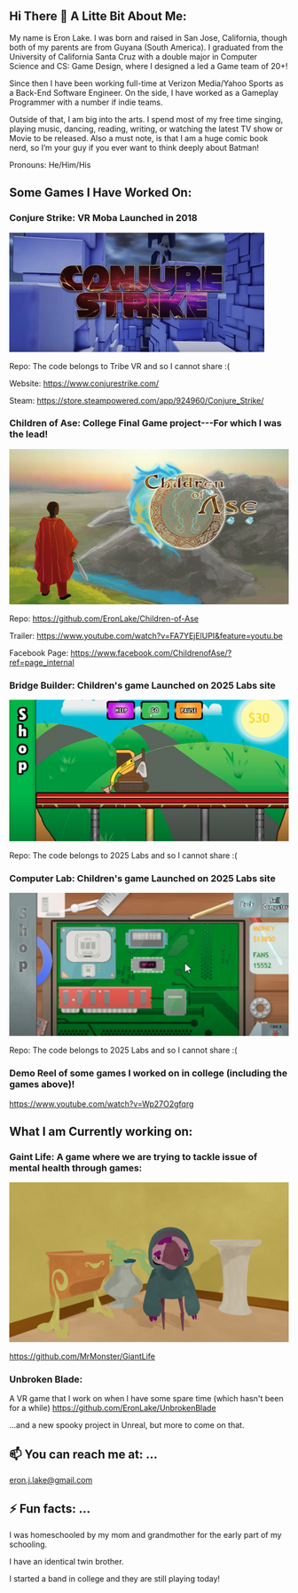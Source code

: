 ## Hi There 👋 A Litte Bit About Me:

My name is Eron Lake. I was born and raised in  San Jose, California, though both of my parents are from Guyana (South America). I graduated from the University of California Santa Cruz with a double major in Computer Science and CS: Game Design, where I designed a led a Game team of 20+! 

Since then I have been working full-time at Verizon Media/Yahoo Sports as a Back-End Software Engineer. On the side, I have worked as a Gameplay Programmer with a number if indie teams.

Outside of that, I am big into the arts. I spend most of my free time singing, playing music, dancing, reading, writing, or watching the latest TV show or Movie to be released. Also a must note, is that I am a huge comic book nerd, so I’m your guy if you ever want to think deeply about Batman!  

Pronouns: He/Him/His

## Some Games I Have Worked On:

### Conjure Strike: VR Moba Launched in 2018

![alt text](https://github.com/EronLake/EronLake/blob/master/Conjure%20Srike.jpg?raw=true)

Repo: The code belongs to Tribe VR and so I cannot share :( 

Website: https://www.conjurestrike.com/

Steam: https://store.steampowered.com/app/924960/Conjure_Strike/

### Children of Ase: College Final Game project---For which I was the lead!

![alt text](https://github.com/EronLake/EronLake/blob/master/Children%20of%20Ase.png?raw=true)

Repo: https://github.com/EronLake/Children-of-Ase

Trailer: https://www.youtube.com/watch?v=FA7YEjElUPI&feature=youtu.be

Facebook Page: https://www.facebook.com/ChildrenofAse/?ref=page_internal

### Bridge Builder: Children's game Launched on 2025 Labs site

![alt text](https://github.com/EronLake/EronLake/blob/master/Bridge%20Builder.png?raw=true)

Repo: The code belongs to 2025 Labs and so I cannot share :( 

### Computer Lab: Children's game Launched on 2025 Labs site

![alt text](https://github.com/EronLake/EronLake/blob/master/Computer%20Lab.png?raw=true)

Repo: The code belongs to 2025 Labs and so I cannot share  :( 

### Demo Reel of some games I worked on in college (including the games above)! 

https://www.youtube.com/watch?v=Wp27O2gfqrg

## What I am Currently working on: 

### Gaint Life: A game where we are trying to tackle issue of mental health through games:

![alt text](https://github.com/EronLake/EronLake/blob/master/Giant%20Life_croped.png?raw=true)

https://github.com/MrMonster/GiantLife

### Unbroken Blade: 

A VR game that I work on when I have some spare time (which hasn't been for a while)
https://github.com/EronLake/UnbrokenBlade


...and a new spooky project in Unreal, but more to come on that. 


## 📫 You can reach me at: ...

eron.j.lake@gmail.com


## ⚡ Fun facts: ...

I was homeschooled by my mom and grandmother for the early part of my schooling.

I have an identical twin brother. 
 
I started a band in college and they are still playing today! 
